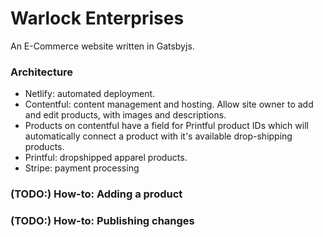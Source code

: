 # Warlock Enterprises

An E-Commerce website written in Gatsbyjs.

### Architecture

- Netlify: automated deployment.
- Contentful: content management and hosting. Allow site owner to add and edit products, with images and descriptions.
- Products on contentful have a field for Printful product IDs which will automatically connect a product with it's available drop-shipping products.
- Printful: dropshipped apparel products.
- Stripe: payment processing

### (TODO:) How-to: Adding a product

### (TODO:) How-to: Publishing changes
